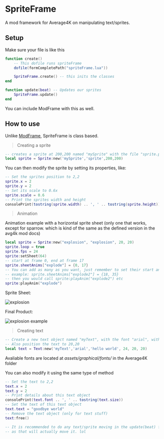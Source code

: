 # SpriteFrame
A mod framework for Average4K on manipulating text/sprites.

## Setup

Make sure your file is like this 
```lua
function create()
    -- This dofile runs spriteFrame
    dofile(formCompletePath("spriteFrame.lua"))

    SpriteFrame.create() -- this inits the classes
end

function update(beat) -- Updates our sprites
    SpriteFrame.update()
end
```

You can include ModFrame with this as well.

## How to use

Unlike [ModFrame](https://github.com/KadeDev/Avg4k-ModFrame), SpriteFrame is class based.

> Creating a sprite

```lua
-- creates a sprite at 200,200 named "mySprite" with the file "sprite.png" in the mod folder
local sprite = Sprite:new('mySprite','sprite',200,200)
```

You can then modify the sprite by setting its properties, like:
```lua
-- Set the sprites position to 2,2
sprite.x = 2
sprite.y = 2
-- Set its scale to 0.6x
sprite.scale = 0.6
-- Print the sprites width and height
consolePrint(tostring(sprite.width) .. ', ' .. tostring(sprite.height))
```

> Animation

Animation example with a horizontal sprite sheet (only one that works, except for sparrow. which is kind of the same as the defined version in the avg4k mod docs)

```lua
local sprite = Sprite:new("explosion", "explosion", 20, 20)
sprite.loop = true
sprite.fps = 24
sprite:setSheet(64)
-- start at frame 0, end at frame 17
sprite.sheetAnims["explode"] = {0, 17}
-- You can add as many as you want, just remember to set their start and end frames correctly
-- example: sprite.sheetAnims["explode2"] = {18, 35}
-- then you would call sprite:playAnim("explode2") etc
sprite:playAnim("explode")
```

Sprite Sheet: 

![explosion](https://user-images.githubusercontent.com/26305836/213835433-b1cce86e-72cb-4d9f-9373-70dc0d3885a6.png)

Final Product: 

![explosion example](https://user-images.githubusercontent.com/26305836/213835425-fe7eacfb-6ce7-4aaa-ac32-628b73d0d986.gif)

> Creating text

```lua
-- Create a new text object named "myText", with the font "arial", with the initial text of "hello world", and the size of 24.
-- Also position the text to 20,20
local text = Text:new('myText','arial','hello world', 24, 20, 20)
```

Avaliable fonts are located at *assets/graphical/fonts/* in the Average4K folder

You can also modify it using the same type of method
```lua
-- Set the text to 2,2
text.x = 2
text.y = 2
-- Print details about this text object
consolePrint(text.font .. ', ' .. tostring(text.size))
-- Set the text of this text object
text.text = "goodbye world"
-- Remove the text object (only for text stuff)
text:free()

-- It is recommended to do any text/sprite moving in the update(beat) function.
-- as that will actually move it. lol
```

